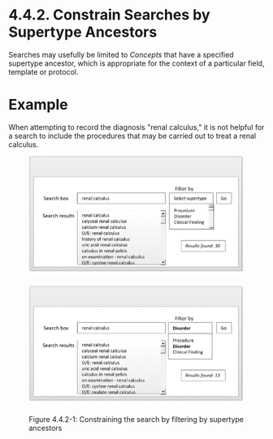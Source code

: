 # 4.4.2. Constrain Searches by Supertype Ancestors

Searches may usefully be limited to _Concepts_ that have a specified supertype ancestor, which is appropriate for the context of a particular field, template or protocol. 

# Example

When attempting to record the diagnosis "renal calculus," it is not helpful for a search to include the procedures that may be carried out to treat a renal calculus. 

<figure><img src="../../images/52170499.png" alt="" title=""></figure>

<figure><img src="../../images/52170500.png" alt="" title=""><figcaption><p>Figure 4.4.2-1: Constraining the search by filtering by supertype ancestors</p></figcaption></figure>

